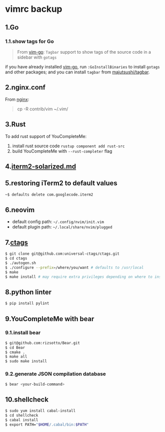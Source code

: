 # vimrc backup

## 1.Go

### 1.1.show tags for Go

> From [vim-go](https://github.com/fatih/vim-go):
> `Tagbar` support to show tags of the source code in a sidebar with `gotags`

if you have already installed [vim-go](https://github.com/fatih/vim-go), run `:GoInstallBinaries` to
install `gotags` and other packages; and you can install `tagbar` from [majutsushi/tagbar](https://github.com/majutsushi/tagbar).

## 2.nginx.conf

From [nginx](https://github.com/nginx/nginx/blob/release-1.11.10/contrib/README#L17):

> cp -R contrib/vim ~/.vim/

## 3.Rust

To add rust support of YouCompleteMe:  

1. install rust source code `rustup component add rust-src`
2. build YouCompleteMe with `--rust-completer` flag

## 4.[iterm2-solarized.md](https://gist.github.com/kevin-smets/8568070)

## 5.restoring iTerm2 to default values

```bash
~$ defaults delete com.googlecode.iterm2
```

## 6.neovim

- default config path: `~/.config/nvim/init.vim`
- default plugin path: `~/.local/share/nvim/plugged`

## 7.[ctags](https://github.com/universal-ctags/ctags)

```bash
$ git clone git@github.com:universal-ctags/ctags.git
$ cd ctags
$ ./autogen.sh
$ ./configure --prefix=/where/you/want # defaults to /usr/local
$ make
$ make install # may require extra privileges depending on where to install
```

## 8.python linter

```bash
$ pip install pylint
```

## 9.YouCompleteMe with bear

### 9.1.install bear

```bash
$ git@github.com:rizsotto/Bear.git
$ cd Bear
$ cmake .
$ make all
$ sudo make install
```

### 9.2.generate JSON compilation database

```bash
$ bear <your-build-command>
```

## 10.shellcheck

```bash
$ sudo yum install cabal-install
$ cd shellcheck
$ cabal install
$ export PATH="$HOME/.cabal/bin:$PATH"
```
